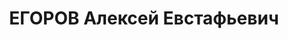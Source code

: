 ---
title: ЕГОРОВ Алексей Евстафьевич
description: "1882, с. Біла Калитва Білокалитвинського р-ну Ростовської обл., Російська\
  \ Федерація, росіянин, освіта початкова, прож.: м. Брянка, головний інженер шахти\
  \ № 12 «Брянка» \n  Військовою колегією Верховного суду СРСР 3 грудня 1937 р. засуджений\
  \ до розстрілу. Страчений 3 грудня 1937 р. \n  Реабілітований у 1958 р."
---